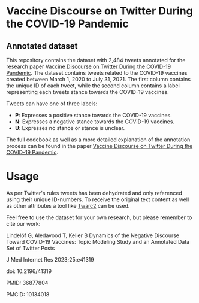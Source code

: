 # Vaccine Discourse on Twitter During the COVID-19 Pandemic
## Annotated dataset
This repository contains the dataset with 2,484 tweets annotated for the research paper [Vaccine Discourse on Twitter During the COVID-19 Pandemic](/#). The dataset contains tweets related to the COVID-19 vaccines created between March 1, 2020 to July 31, 2021. The first column contains the unique ID of each tweet, while the second column contains a label representing each tweets stance towards the COVID-19 vaccines. 

Tweets can have one of three labels:
- **P**: Expresses a positive stance towards the COVID-19 vaccines.
- **N**: Expresses a negative stance towards the COVID-19 vaccines.
- **U**: Expresses no stance or stance is unclear. 

The full codebook as well as a more detailed explanation of the annotation process can be found in the paper [Vaccine Discourse on Twitter During the COVID-19 Pandemic](/#). 

# Usage
As per Twitter's rules tweets has been dehydrated and only referenced using their unique ID-numbers. To receive the original text content as well as other attributes a tool like [Twarc2](https://twarc-project.readthedocs.io/en/latest/twarc2_en_us/) can be used. 

Feel free to use the dataset for your own research, but please remember to cite our work:

Lindelöf G, Aledavood T, Keller B
Dynamics of the Negative Discourse Toward COVID-19 Vaccines: Topic Modeling Study and an Annotated Data Set of Twitter Posts

J Med Internet Res 2023;25:e41319

doi: 10.2196/41319

PMID: 36877804

PMCID: 10134018


